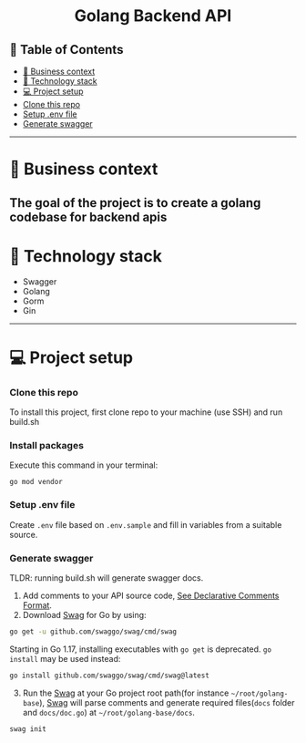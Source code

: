 <h1 align='center'>
  Golang Backend API
</h1>

## 📜 Table of Contents
- [🧐 Business context](#-business-context)
- [🔨 Technology stack](#-technology-stack)
- [💻 Project setup](#-project-setup)
- [Clone this repo](#clone-this-repo)
- [Setup .env file](#setup-env-file)
- [Generate swagger](#generate-swagger)

---

# 🧐 Business context

The goal of the project is to create a golang codebase for backend apis
---

# 🔨 Technology stack

- Swagger
- Golang
- Gorm
- Gin

---


# 💻 Project setup


### Clone this repo

To install this project, first clone repo to your machine (use SSH) and run build.sh

### Install packages

Execute this command in your terminal:

```
go mod vendor
```

### Setup .env file

Create `.env` file based on `.env.sample` and fill in variables from a suitable source.

### Generate swagger
TLDR: running build.sh will generate swagger docs.

1. Add comments to your API source code, [See Declarative Comments Format](https://github.com/swaggo/swag/blob/master/README.md#declarative-comments-format).
2. Download [Swag](https://github.com/swaggo/swag) for Go by using:

```sh
go get -u github.com/swaggo/swag/cmd/swag
```

Starting in Go 1.17, installing executables with `go get` is deprecated. `go install` may be used instead:

```sh
go install github.com/swaggo/swag/cmd/swag@latest
```

3. Run the [Swag](https://github.com/swaggo/swag) at your Go project root path(for instance `~/root/golang-base`),
   [Swag](https://github.com/swaggo/swag) will parse comments and generate required files(`docs` folder and `docs/doc.go`)
   at `~/root/golang-base/docs`.

```sh
swag init
```
